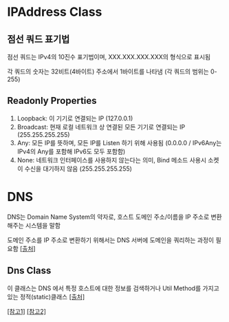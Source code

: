 # IPAddress Class

## 점선 쿼드 표기법

점선 쿼드는 IPv4의 10진수 표기법이며, XXX.XXX.XXX.XXX의 형식으로 표시됨

각 쿼드의 숫자는 32비트(4바이트) 주소에서 1바이트를 나타냄 (각 쿼드의 범위는 0-255)

## Readonly Properties

1. Loopback: 이 기기로 연결되는 IP (127.0.0.1)
2. Broadcast: 현재 로컬 네트워크 상 연결된 모든 기기로 연결되는 IP (255.255.255.255)
3. Any: 모든 IP를 뜻하며, 모든 IP를 Listen 하기 위해 사용됨 (0.0.0.0 / IPv6Any는 IPv4의 Any를 포함해 IPv6도 모두 포함함)
4. None: 네트워크 인터페이스를 사용하지 않는다는 의미, Bind 메소드 사용시 소켓이 수신을 대기하지 않음 (255.255.255.255)

# DNS

DNS는 Domain Name System의 약자로, 호스트 도메인 주소/이름을 IP 주소로 변환해주는 시스템을 말함

도메인 주소를 IP 주소로 변환하기 위해서는 DNS 서버에 도메인을 쿼리하는 과정이 필요함 [[출처]](https://luv-n-interest.tistory.com/581)

## Dns Class

이 클래스는 DNS 에서 특정 호스트에 대한 정보를 검색하거나 Util Method를 가지고 있는 정적(static)클래스 [[출처]](https://learn.microsoft.com/ko-kr/dotnet/api/system.net.dns?view=net-7.0)

[[참고1]](https://floz.tistory.com/entry/Network-DNS-%EB%9E%80-DNS%EC%9D%98-%ED%95%84%EC%9A%94%EC%84%B1%EA%B3%BC-%EB%8F%84%EB%A9%94%EC%9D%B8-%ED%95%B4%EC%84%9D%EC%9D%98-%EB%8B%A8%EA%B3%84)
[[참고2]](https://devjh.tistory.com/88)